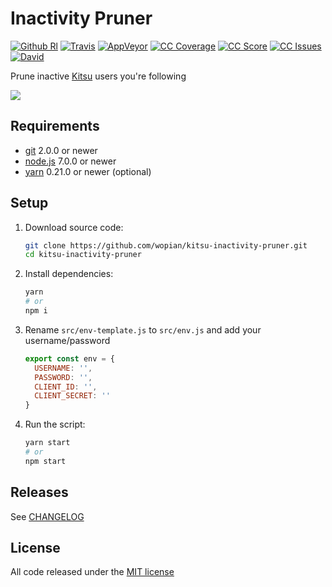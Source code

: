# Inactivity Pruner

[![Github Rl]][1]
[![Travis]][2]
[![AppVeyor]][3]
[![CC Coverage]][4]
[![CC Score]][5]
[![CC Issues]][6]
[![David]][7]

Prune inactive [Kitsu][0] users you're following

![](https://fat.gfycat.com/LivelyFondFiddlercrab.gif)

## Requirements

- [git](https://git-scm.com/) 2.0.0 or newer
- [node.js](https://nodejs.org) 7.0.0 or newer
- [yarn](https://https://yarnpkg.com) 0.21.0 or newer (optional)

## Setup

1. Download source code:

    ```bash
    git clone https://github.com/wopian/kitsu-inactivity-pruner.git
    cd kitsu-inactivity-pruner
    ```

1. Install dependencies:

    ```bash
    yarn
    # or
    npm i
    ```

1. Rename `src/env-template.js` to `src/env.js` and add your username/password

    ```javascript
    export const env = {
      USERNAME: '',
      PASSWORD: '',
      CLIENT_ID: '',
      CLIENT_SECRET: ''
    }
    ```

1. Run the script:

    ```bash
    yarn start
    # or
    npm start
    ```

## Releases

See [CHANGELOG][8]

## License

All code released under the [MIT license][9]

[GitHub Rl]:https://img.shields.io/github/release/wopian/kitsu-inactivity-pruner.svg?style=flat-square
[Travis]:https://img.shields.io/travis/wopian/kitsu-inactivity-pruner/master.svg?style=flat-square&label=linux%20%26%20macOS
[CC Coverage]:https://img.shields.io/codeclimate/coverage/github/wopian/kitsu-inactivity-pruner.svg?style=flat-square
[CC Score]:https://img.shields.io/codeclimate/github/wopian/kitsu-inactivity-pruner.svg?style=flat-square
[CC Issues]:https://img.shields.io/codeclimate/issues/github/wopian/kitsu-inactivity-pruner.svg?style=flat-square
[David]:https://img.shields.io/david/wopian/kitsu-inactivity-pruner.svg?style=flat-square
[AppVeyor]:https://img.shields.io/appveyor/ci/wopian/kitsu-inactivity-pruner/master.svg?style=flat-square&label=windows

[0]:https://kitsu.io
[1]:https://github.com/wopian/kitsu-inactivity-pruner/releases
[2]:https://travis-ci.org/wopian/kitsu-inactivity-pruner
[3]:https://ci.appveyor.com/project/wopian/kitsu-inactivity-pruner
[4]:https://codeclimate.com/github/wopian/kitsu-inactivity-pruner/coverage
[5]:https://codeclimate.com/github/wopian/kitsu-inactivity-pruner
[6]:https://codeclimate.com/github/wopian/kitsu-inactivity-pruner/issues
[7]:https://david-dm.org/wopian/kitsu-inactivity-pruner
[8]:https://github.com/wopian/kitsu-inactivity-pruner/blob/master/CHANGELOG.md
[9]:https://github.com/wopian/kitsu-inactivity-pruner/blob/master/LICENSE.md
